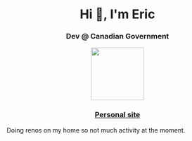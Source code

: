 <h1 align="center">Hi 👋, I'm Eric</h1>

<h3 align="center">Dev @ Canadian Government</h3>

<div align='center' width='100%'>
  <img width="120px" src="https://www.international.gc.ca/world-monde/assets/images/funding-financement/canada-aid-aide/canada-wordmark-colour.png" />
</div>
<h3 align="center"><a href="https://emoore.live" alt="Personal site link">Personal site</a></h3>

<p>Doing renos on my home so not much activity at the moment.</p>


